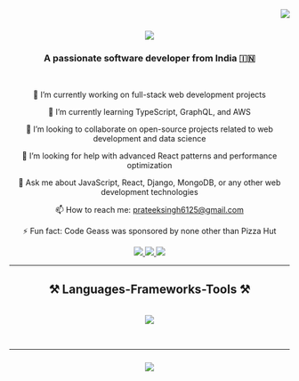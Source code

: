 <!--
**0prateeksingh0/0prateeksingh0** is a ✨ _special_ ✨ repository because its `README.md` (this file) appears on your GitHub profile.

Here are some ideas to get you started:

- 🔭 I’m currently working on ...
- 🌱 I’m currently learning ...
- 👯 I’m looking to collaborate on ...
- 🤔 I’m looking for help with ...
- 💬 Ask me about ...
- 📫 How to reach me: ...
- 😄 Pronouns: ...
- ⚡ Fun fact: ...
-->

<img align="right" src="https://visitor-badge.laobi.icu/badge?page_id=0prateeksingh0.0prateeksingh0" />

<h1 align="center"> <img src="https://readme-typing-svg.herokuapp.com/?font=Righteous&size=35&center=true&vCenter=true&width=500&height=70&duration=4000&lines=Hi+There!+👋;+I'm+Prateek+Singh!;" /> </h1>

<h3 align="center">A passionate software developer from India 🇮🇳</h3>

<br/>

<div align="center">

🔭 I’m currently working on full-stack web development projects

🌱 I’m currently learning TypeScript, GraphQL, and AWS

👯 I’m looking to collaborate on open-source projects related to web development and data science

🤔 I’m looking for help with advanced React patterns and performance optimization

💬 Ask me about JavaScript, React, Django, MongoDB, or any other web development technologies

📫 How to reach me: prateeksingh6125@gmail.com

⚡ Fun fact: Code Geass was sponsored by none other than Pizza Hut

</div>

<div align="center"> <a href="mailto:prateeksingh6125@gmail.com"> <img src="https://img.shields.io/badge/Gmail-333333?style=for-the-badge&logo=gmail&logoColor=red" /> </a> <a href="https://www.linkedin.com/in/prateek-singh-2035151b8/" target="_blank"> <img src="https://img.shields.io/badge/LinkedIn-0077B5?style=for-the-badge&logo=linkedin&logoColor=white" target="_blank" /> </a> <a href="" target="_blank"> <img src="https://img.shields.io/badge/Portfolio-FF5722?style=for-the-badge&logo=todoist&logoColor=white" /> </a> </div>

<hr/>

<h2 align="center">⚒️ Languages-Frameworks-Tools ⚒️</h2> <br/> <div align="center"> <img src="https://skillicons.dev/icons?i=html,css,mysql,javascript,typescript,react,nodejs,express,mongodb,postgresql,graphql,django,aws,python,html,css,bootstrap,vscode,git,github,linux" /> </div>

<br/> <hr/>

<h3 align="center"> <img src="https://readme-typing-svg.herokuapp.com/?font=Righteous&size=25&center=true&vCenter=true&width=500&height=70&duration=4000&lines=Thanks+for+visiting!+✌️;+Shoot+me+a+message+on+Linkedin!;I'm+always+down+to+collab+:)"> </h3>

<br/>
